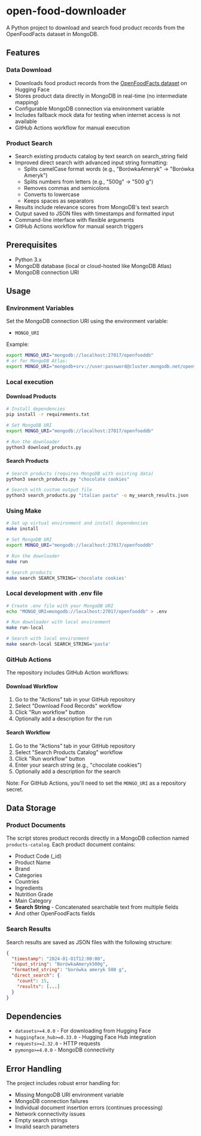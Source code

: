 # open-food-downloader

A Python project to download and search food product records from the OpenFoodFacts dataset in MongoDB.

## Features

### Data Download
- Downloads food product records from the [OpenFoodFacts dataset](https://huggingface.co/datasets/openfoodfacts/product-database) on Hugging Face
- Stores product data directly in MongoDB in real-time (no intermediate mapping)
- Configurable MongoDB connection via environment variable
- Includes fallback mock data for testing when internet access is not available
- GitHub Actions workflow for manual execution

### Product Search
- Search existing products catalog by text search on search_string field
- Improved direct search with advanced input string formatting:
  - Splits camelCase format words (e.g., "BorówkaAmeryk" → "Borówka Ameryk")
  - Splits numbers from letters (e.g., "500g" → "500 g")
  - Removes commas and semicolons 
  - Converts to lowercase
  - Keeps spaces as separators
- Results include relevance scores from MongoDB's text search
- Output saved to JSON files with timestamps and formatted input
- Command-line interface with flexible arguments
- GitHub Actions workflow for manual search triggers

## Prerequisites

- Python 3.x
- MongoDB database (local or cloud-hosted like MongoDB Atlas)
- MongoDB connection URI

## Usage

### Environment Variables

Set the MongoDB connection URI using the environment variable:
- `MONGO_URI`

Example:
```bash
export MONGO_URI="mongodb://localhost:27017/openfooddb"
# or for MongoDB Atlas:
export MONGO_URI="mongodb+srv://user:password@cluster.mongodb.net/openfooddb"
```

### Local execution

#### Download Products
```bash
# Install dependencies
pip install -r requirements.txt

# Set MongoDB URI
export MONGO_URI="mongodb://localhost:27017/openfooddb"

# Run the downloader
python3 download_products.py
```

#### Search Products
```bash
# Search products (requires MongoDB with existing data)
python3 search_products.py "chocolate cookies"

# Search with custom output file
python3 search_products.py "italian pasta" -o my_search_results.json
```

### Using Make

```bash
# Set up virtual environment and install dependencies
make install

# Set MongoDB URI
export MONGO_URI="mongodb://localhost:27017/openfooddb"

# Run the downloader
make run

# Search products
make search SEARCH_STRING='chocolate cookies'
```

### Local development with .env file

```bash
# Create .env file with your MongoDB URI
echo "MONGO_URI=mongodb://localhost:27017/openfooddb" > .env

# Run downloader with local environment
make run-local

# Search with local environment
make search-local SEARCH_STRING='pasta'
```

### GitHub Actions

The repository includes GitHub Action workflows:

#### Download Workflow
1. Go to the "Actions" tab in your GitHub repository
2. Select "Download Food Records" workflow  
3. Click "Run workflow" button
4. Optionally add a description for the run

#### Search Workflow
1. Go to the "Actions" tab in your GitHub repository
2. Select "Search Products Catalog" workflow
3. Click "Run workflow" button
4. Enter your search string (e.g., "chocolate cookies")
5. Optionally add a description for the search

Note: For GitHub Actions, you'll need to set the `MONGO_URI` as a repository secret.

## Data Storage

### Product Documents
The script stores product records directly in a MongoDB collection named `products-catalog`. Each product document contains:
- Product Code (_id)
- Product Name  
- Brand
- Categories
- Countries  
- Ingredients
- Nutrition Grade
- Main Category
- **Search String** - Concatenated searchable text from multiple fields
- And other OpenFoodFacts fields

### Search Results
Search results are saved as JSON files with the following structure:
```json
{
  "timestamp": "2024-01-01T12:00:00",
  "input_string": "BorówkaAmeryk500g",
  "formatted_string": "borówka ameryk 500 g", 
  "direct_search": {
    "count": 15,
    "results": [...]
  }
}
```

## Dependencies

- `datasets>=4.0.0` - For downloading from Hugging Face
- `huggingface_hub>=0.33.0` - Hugging Face Hub integration
- `requests>=2.32.0` - HTTP requests
- `pymongo>=4.0.0` - MongoDB connectivity

## Error Handling

The project includes robust error handling for:
- Missing MongoDB URI environment variable
- MongoDB connection failures
- Individual document insertion errors (continues processing)
- Network connectivity issues
- Empty search strings
- Invalid search parameters